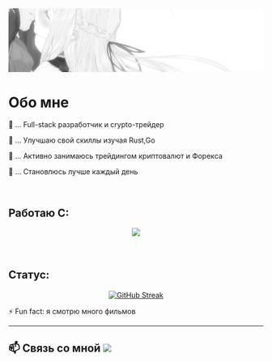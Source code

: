 <img src="./DREAMS.jpg">

<h1>Обо мне</h1>

🔭 ... Full-stack разработчик и crypto-трейдер <br>

🌱 ... Улучшаю свой скиллы изучая Rust,Go

👯 ... Активно занимаюсь трейдингом криптовалют и Форекса <br>

🤔 ... Становлюсь лучше каждый день <br>

<br>

## Работаю С:

<p align="center">
  <a href="https://skillicons.dev">
    <img src="https://skillicons.dev/icons?i=git,html,css,javascript,mysql,vscode,react" />
  </a>
</p>
<br>

## Статус:

<p align="center">
<a href="https://git.io/streak-stats" align="center">
  <img src="http://github-readme-streak-stats.herokuapp.com?user=BarkByteAdventure&theme=blue-green" alt="GitHub Streak" align="center" />
</a>
</p>

⚡ Fun fact: я смотрю много фильмов

<hr>

<h2>📫 Связь со мной
  <a href="https://www.instagram.com/dangir_bai/">
    <img src="https://skillicons.dev/icons?i=instagram" />
  </a>
</h2>
<br>
